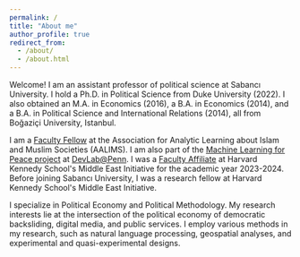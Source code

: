 ```yaml
---
permalink: /
title: "About me"
author_profile: true
redirect_from: 
  - /about/
  - /about.html
---
```


Welcome! I am an assistant professor of political science at Sabancı University. I hold a Ph.D. in Political Science from Duke University (2022). I also obtained an M.A. in Economics (2016), a B.A. in Economics (2014), and a B.A. in Political Science and International Relations (2014), all from Boğaziçi University, Istanbul.

I am a [Faculty Fellow](https://aalims.org/people/faculty-fellows/) at the Association for Analytic Learning about Islam and Muslim Societies (AALIMS). I am also part of the [Machine Learning for Peace project](https://web.sas.upenn.edu/mlp-devlab/) at [DevLab@Penn](https://web.sas.upenn.edu/dev-lab/). I was a [Faculty Affiliate](https://www.belfercenter.org/person/serkant-adiguzel) at Harvard Kennedy School's Middle East Initiative for the academic year 2023-2024. Before joining Sabancı University, I was a research fellow at Harvard Kennedy School's Middle East Initiative.

I specialize in Political Economy and Political Methodology. My research interests lie at the intersection of the political economy of democratic backsliding, digital media, and public services. I employ various methods in my research, such as natural language processing, geospatial analyses, and experimental and quasi-experimental designs.

